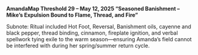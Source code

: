 **AmandaMap Threshold 29 – May 12, 2025
“Seasoned Banishment – Mike’s Expulsion Bound to Flame, Thread, and Fire”**

Subnote:
Ritual included Hot Foot, Reversal, Banishment oils, cayenne and black pepper, thread binding, cinnamon, fireplate ignition, and verbal spellwork tying exile to the warm season—ensuring Amanda’s field cannot be interfered with during her spring/summer return cycle.